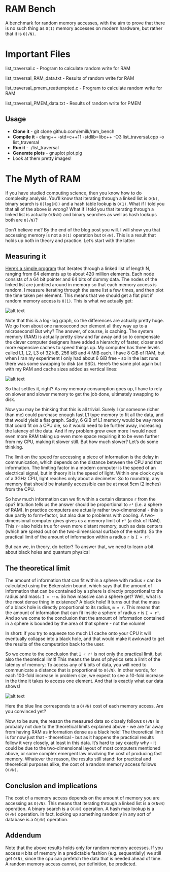RAM Bench
=========

A benchmark for random memory accesses, with the aim to prove that there is no such thing as `O(1)` memory accesses on modern hardware, but rather that it is `O(√N)`.

Important Files
===============

list_traversal.c                  - Program to calculate random write for RAM

list_traversal_RAM_data.txt       - Results of random write for RAM

list_traversal_pmem_reattempted.c - Program to calculate random write for RAM

list_traversal_PMEM_data.txt      - Results of random write for PMEM

Usage
-----

* **Clone it** - git clone github.com/emilk/ram_bench
* **Compile it** - clang++ -std=c++11 -stdlib=libc++ -O3 list_traversal.cpp -o list_traversal
* **Run it** - ./list_traversal
* **Generate plots** - gnuplot plot.plg
* Look at them pretty images!

The Myth of RAM
===============
If you have studied computing science, then you know how to do complexity analysis. You’ll know that iterating through a linked list is `O(N)`, binary search is `O(log(N))` and a hash table lookup is `O(1)`. What if I told you that all of the above is wrong? What if I told you that iterating through a linked list is actually `O(N√N)` and binary searches as well as hash lookups both are `O(√N)`?

Don’t believe me? By the end of the blog post you will. I will show you that accessing memory is not a `O(1)` operation but `O(√N)`. This is a result that holds up both in theory and practice. Let’s start with the latter:

## Measuring it

[Here’s a simple program](https://github.com/emilk/ram_bench/blob/master/list_traversal.cpp) that iterates through a linked list of length N, ranging from 64 elements up to about 420 million elements. Each node consists of a 64 bit pointer and 64 bits of dummy data. The nodes of the linked list are jumbled around in memory so that each memory access is random. I measure iterating through the same list a few times, and then plot the time taken per element. This means that we should get a flat plot if random memory access is `O(1)`. This is what we actually get:

![alt text](https://raw.githubusercontent.com/emilk/ram_bench/master/data.png "The cost of accessing one node in a linked list of a given size")

Note that this is a log-log graph, so the differences are actually pretty huge. We go from about one nanosecond per element all they way up to a microsecond! But why? The answer, of course, is caching. The system memory (RAM) is actually pretty slow and far away and so to compensate the clever computer designers have added a hierarchy of faster, closer and more expensive caches to speed things up. My computer has three levels called L1, L2, L3 of 32 kiB, 256 kiB and 4 MiB each. I have 8 GiB of RAM, but when I ran my experiment I only had about 6 GiB free - so in the last runs there was some swapping to disk (an SSD). Here’s the same plot again but with my RAM and cache sizes added as vertical lines:

![alt text](https://raw.githubusercontent.com/emilk/ram_bench/master/caches.png "The vertical lines corresponds to L1=32kiB, L2=256kiB, L3=4MB and 6 GiB of free RAM")

So that settles it, right? As my memory consumption goes up, I have to rely on slower and slower memory to get the job done, ultimately swapping to disk.

Now you may be thinking that this is all trivial. Surely I (or someone richer than me) could purchase enough fast L1 type memory to fit all the data, and that would yield a flat graph. Sadly, 6 GiB of L1 memory would be way more that could fit on a CPU die, so it would need to be further away, increasing the latency of the data. And if my problem grew even more I would need even more RAM taking up even more space requiring it to be even further from my CPU, making it slower still. But how much slower? Let’s do some thinking.

The limit on the speed for accessing a piece of information is the delay in communication, which depends on the distance between the CPU and that information. The limiting factor in a modern computer is the speed of an electrical signal, but in theory it is the speed of light. Within one clock cycle of a 3GHz CPU, light reaches only about a decimeter. So to roundtrip, any memory that should be instantly accessible can be at most 5cm (2 inches) from the CPU.

So how much information can we fit within a certain distance `r` from the cpu? Intuition tells us the answer should be proportional to `r³` (i.e. a sphere of RAM). In practice computers are actually rather two-dimensional - this is due partly to form-factor, but also due to problems with cooling. A two-dimensional computer gives gives us a memory limit of `r²` (a disk of RAM). This `r²` also holds true for even more distant memory, such as data centers (which are spread out on the two-dimensional surface of the earth). So the practical limit of the amount of information within a radius `r` is `I ∝ r²`.

But can we, in theory, do better? To answer that, we need to learn a bit about black holes and quantum physics!

## The theoretical limit

The amount of information that can fit within a sphere with radius `r` can be calculated using the Bekenstein bound, which says that the amount of information that can be contained by a sphere is directly proportional to the radius and mass: `I ∝ r·m`. So how massive can a sphere get? Well, what is the most dense thing in existence? A black hole! It turns out that the mass of a black hole is directly proportional to its radius, `m ∝ r`. This means that the amount of information that can fit inside a sphere of radius `r` is `I ∝ r²`. And so we come to the conclusion that the amount of information contained in a sphere is bounded by the area of that sphere - not the volume!

In short: if you try to squeeze too much L1 cache onto your CPU it will eventually collapse into a black hole, and that would make it awkward to get the results of the computation back to the user.

So we come to the conclusion that `I ∝ r²` is not only the practical limit, but also the theoretical limit! This means the laws of physics sets a limit of the latency of memory: To access any of `N` bits of data, you will need to communicate a distance that is proportional to `O(√N)`. In other words, for each 100-fold increase in problem size, we expect to see a 10-fold increase in the time it takes to access one element. And that is exactly what our data shows!


![alt text](https://raw.githubusercontent.com/emilk/ram_bench/master/fit.png "The blue line is O(√N)")


Here the blue line corresponds to a `O(√N)` cost of each memory access. Are you convinced yet?

Now, to be sure, the reason the measured data so closely follows `O(√N)` is probably not due to the theoretical limits explained above - we are far away from having RAM as information dense as a black hole! The theoretical limit is for now just that - theoretical - but as it happens the practical results follow it very closely, at least in this data. It’s hard to say exactly why - it could be due to the two-dimensional layout of most computers mentioned above, or some complex emergent law involving the cost of producing fast memory. Whatever the reason, the results still stand: for practical and theoretical purposes alike, the cost of a random memory access follows `O(√N)`.

## Conclusion and implications

The cost of a memory access depends on the amount of memory you are accessing as `O(√N)`. This means that iterating through a linked list is a `O(N√N)` operation. A binary search is a `O(√N)` operation. A hash map lookup is a `O(√N)` operation. In fact, looking up something randomly in any sort of database is a `O(√N)` operation.

## Addendum

Note that the above results holds only for random memory accesses. If you access `N` bits of memory in a predictable fashion (e.g. sequentially) we still get `O(N)`, since the cpu can prefetch the data that is needed ahead of time. A random memory access cannot, per definition, be predicted.
